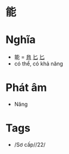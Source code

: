 # 能

# Nghĩa
* 能 = [䏍](䏍.md) [匕](匕.md) [匕](匕.md)
* có thể, có khả năng

# Phát âm
* Năng

# Tags
* /Sơ cấp//22/

<script>window.HANZI_FIELD='能';</script>
